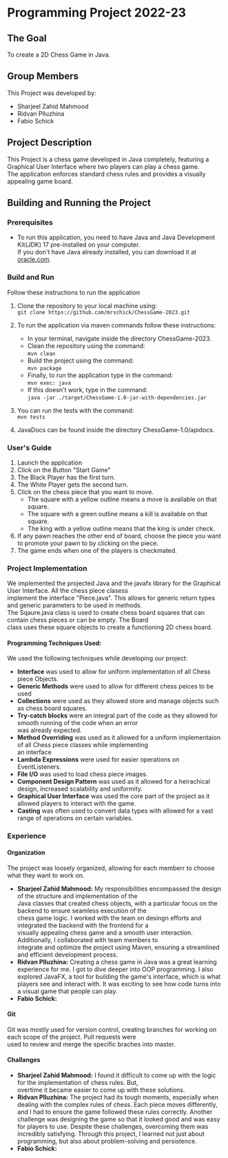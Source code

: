 # Programming Project 2022-23

## The Goal
To create a 2D Chess Game in Java.

## Group Members
This Project was developed by:
* Sharjeel Zahid Mahmood
* Ridvan Plluzhina
* Fabio Schick

## Project Description
This Project is a chess game developed in Java completely, featuring a Graphical User Interface where two players can play a chess game.  <br>
The application enforces standard chess rules and provides a visually appealing game board.

## Building and Running the Project

### Prerequisites
* To run this application, you need to have Java and Java Development Kit(JDK) 17 pre-installed on your computer.<br>
If you don't have Java already installed, you can download it at [oracle.com](https://www.oracle.com/java/technologies/downloads/).

### Build and Run
Follow these instructions to run the application
1. Clone the repository to your local machine using:<br>
   ```git clone https://github.com/mrschick/ChessGame-2023.git```<br>
2. To run the application via maven commands follow these instructions:
   * In your terminal, navigate inside the directory ChessGame-2023.
   * Clean the repository using the command:<br> ```mvn clean```<br>
   * Build the project using the command:<br> ```mvn package```<br>
   * Finally, to run the application type in the command: <br> ```mvn exec: java```<br>
   * If this doesn't work, type in the command: <br>  ```java -jar ./target/ChessGame-1.0-jar-with-dependencies.jar```
    
3. You can run the tests with the command: <br> ```mvn tests``` <br>
4. JavaDocs can be found inside the directory ChessGame-1.0/apidocs.

### User's Guide
1. Launch the application
2. Click on the Button "Start Game"
3. The Black Player has the first turn.
4. The White Player gets the second turn.
5. Click on the chess piece that you want to move.  <br>
   * The square with a yellow outline means a move is available on that square.
   * The square with a green outline means a kill is available on that square.
   * The king with a yellow outline means that the king is under check.
6. If any pawn reaches the other end of board, choose the piece you want to promote your pawn to by clicking on the piece.
7. The game ends when one of the players is checkmated.

### Project Implementation
We implemented the projected Java and the javafx library for the Graphical User Interface. All the chess piece clasess  <br>
implement the interface "Piece.java". This allows for generic return types and generic parameters to be used in methods.<br>
The Sqaure.java class is used to create chess board squares that can contain chess pieces or can be empty. The Board    <br>
class uses these square objects to create a functioning 2D chess board.

#### Programming Techniques Used:
We used the following techniques while developing our project:
* __Interface__ was used to allow for uniform implementation of all Chess piece Objects.
* __Generic Methods__ were used to allow for different chess peices to be used
* __Collections__ were used as they allowed store and manage objects such as chess board squares.
* __Try-catch blocks__ were an integral part of the code as they allowed for smooth running of the code when an error <br>
  was already expected.
* __Method Overriding__ was used as it allowed for a uniform implementaion of all Chess piece classes while implementing <br>
 an interface
* __Lambda Expressions__ were used for easier operations on EventListeners.
* __File I/O__ was used to load chess piece images.
* __Component Design Pattern__ was used as it allowed for a heirachical design, increased scalability and uniformity.
* __Graphical User Interface__ was used the core part of the project as it allowed players to interact with the game.
* __Casting__ was often used to convert data types with allowed for a vast range of operations on certain variables.

### Experience
#### Organization
The project was loosely organized, allowing for each memberr to choose what they want to work on.
* __Sharjeel Zahid Mahmood:__ My responsibilities encompassed the design of the structure and implementation of the  <br>
  Java classes that created chess objects, with a particular focus on the backend to ensure seamless execution of the  <br>
  chess game logic. I worked with the team on desingn efforts and integrated the backend with the frontend for a <br>
  visually appealing chess game and a smooth user interaction. Additionally, I collaborated with team members to <br>
  integrate and optimize the project using Maven, ensuring a streamlined and efficient development process. <br>
* __Ridvan Plluzhina:__ Creating a chess game in Java was a great learning experience for me. I got to dive deeper into OOP programming. I also explored JavaFX, a tool for building the game's interface, which is what players see and interact with. It was exciting to see how code turns into a visual game that people can play.
* __Fabio Schick:__

#### Git 
Git was mostly used for version control, creating branches for working on each scope of the project. Pull requests were <br>
used to review and merge the specific braches into master.

#### Challanges
* __Sharjeel Zahid Mahmood:__ I found it difficult to come up with the logic for the implementation of chess rules. But, <br>
  overtime it became easier to come up with these solutions.
* __Ridvan Plluzhina:__ The project had its tough moments, especially when dealing with the complex rules of chess. Each piece moves differently, and I had to ensure the game followed these rules correctly. Another challenge was designing the game so that it looked good and was easy for players to use. Despite these challenges, overcoming them was incredibly satisfying. Through this project, I learned not just about programming, but also about problem-solving and persistence.
* __Fabio Schick:__ 
